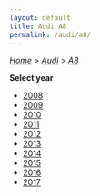 ```yaml
---
layout: default
title: Audi A8
permalink: /audi/a8/
---
```

[*Home*](/) > [*Audi*](/audi/) > [*A8*](/audi/a8/)

**Select year**

- [2008](/audi/a8/2008/)
- [2009](/audi/a8/2009/)
- [2010](/audi/a8/2010/)
- [2011](/audi/a8/2011/)
- [2012](/audi/a8/2012/)
- [2013](/audi/a8/2013/)
- [2014](/audi/a8/2014/)
- [2015](/audi/a8/2015/)
- [2016](/audi/a8/2016/)
- [2017](/audi/a8/2017/)

